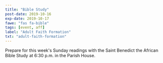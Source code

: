```yaml
---
title: "Bible Study"
post-date: 2019-10-16
exp-date: 2019-10-17
fawe: "fas fa-bible"
tags: [event, aff]
label: "Adult Faith Formation"
txt: "adult-faith-formation"
---
```

Prepare for this week's Sunday readings with the Saint Benedict the African Bible Study at 6:30 p.m. in the Parish House.